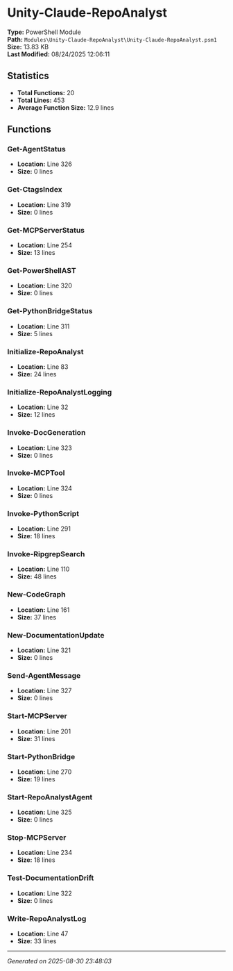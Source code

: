 # Unity-Claude-RepoAnalyst

**Type:** PowerShell Module  
**Path:** `Modules\Unity-Claude-RepoAnalyst\Unity-Claude-RepoAnalyst.psm1`  
**Size:** 13.83 KB  
**Last Modified:** 08/24/2025 12:06:11  

## Statistics

- **Total Functions:** 20
- **Total Lines:** 453
- **Average Function Size:** 12.9 lines

## Functions


### Get-AgentStatus

- **Location:** Line 326
- **Size:** 0 lines

 
### Get-CtagsIndex

- **Location:** Line 319
- **Size:** 0 lines

 
### Get-MCPServerStatus

- **Location:** Line 254
- **Size:** 13 lines

 
### Get-PowerShellAST

- **Location:** Line 320
- **Size:** 0 lines

 
### Get-PythonBridgeStatus

- **Location:** Line 311
- **Size:** 5 lines

 
### Initialize-RepoAnalyst

- **Location:** Line 83
- **Size:** 24 lines

 
### Initialize-RepoAnalystLogging

- **Location:** Line 32
- **Size:** 12 lines

 
### Invoke-DocGeneration

- **Location:** Line 323
- **Size:** 0 lines

 
### Invoke-MCPTool

- **Location:** Line 324
- **Size:** 0 lines

 
### Invoke-PythonScript

- **Location:** Line 291
- **Size:** 18 lines

 
### Invoke-RipgrepSearch

- **Location:** Line 110
- **Size:** 48 lines

 
### New-CodeGraph

- **Location:** Line 161
- **Size:** 37 lines

 
### New-DocumentationUpdate

- **Location:** Line 321
- **Size:** 0 lines

 
### Send-AgentMessage

- **Location:** Line 327
- **Size:** 0 lines

 
### Start-MCPServer

- **Location:** Line 201
- **Size:** 31 lines

 
### Start-PythonBridge

- **Location:** Line 270
- **Size:** 19 lines

 
### Start-RepoAnalystAgent

- **Location:** Line 325
- **Size:** 0 lines

 
### Stop-MCPServer

- **Location:** Line 234
- **Size:** 18 lines

 
### Test-DocumentationDrift

- **Location:** Line 322
- **Size:** 0 lines

 
### Write-RepoAnalystLog

- **Location:** Line 47
- **Size:** 33 lines



---
*Generated on 2025-08-30 23:48:03*
